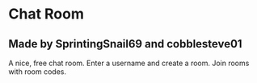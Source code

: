 # Chat Room
## Made by SprintingSnail69 and cobblesteve01
A nice, free chat room. Enter a username and create a room. Join rooms with room codes.